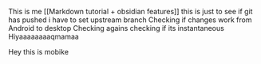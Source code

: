 This is me
[[Markdown tutorial + obsidian features]]
this is just to see if git has pushed
i have to set upstream branch
Checking if changes work from Android to desktop
Checking agains
checking if its instantaneous
Hiyaaaaaaaaqmamaa

Hey this is mobike